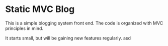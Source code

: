 # Static MVC Blog

This is a simple blogging system front end. The code is organized with MVC principles in mind.

It starts small, but will be gaining new features regularly.
asd
